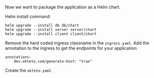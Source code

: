 Now we want to package the application as a Helm chart.

Helm install command:
```
helm upgrade --install db db/chart 
helm upgrade --install server server/chart 
helm upgrade --install client client/chart 
```

Remove the hard coded ingress classname in the `ingress.yaml`. Add the annotation to the ingress to get the endpoints for your application:
```
annotations:
    dev.okteto.com/generate-host: "true"
```
Create the `okteto.yaml`.